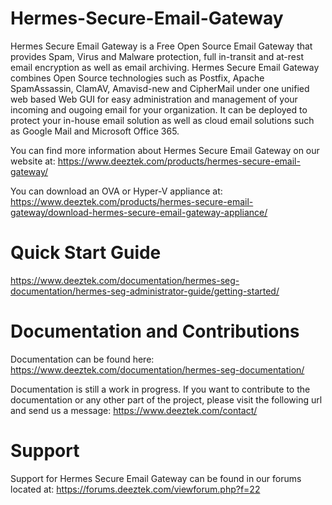 # Hermes-Secure-Email-Gateway
Hermes Secure Email Gateway is a Free Open Source Email Gateway that provides Spam, Virus and Malware protection, full in-transit and at-rest email encryption as well as email archiving.  Hermes Secure Email Gateway combines Open Source technologies such as Postfix, Apache SpamAssassin, ClamAV, Amavisd-new and CipherMail under one unified web based Web GUI for easy administration and management of your incoming and ougoing email for your organization.  It can be deployed to protect your in-house email solution as well as cloud email solutions such as Google Mail and Microsoft Office 365.

You can find more information about Hermes Secure Email Gateway on our website at:
https://www.deeztek.com/products/hermes-secure-email-gateway/

You can download an OVA or Hyper-V appliance at:
https://www.deeztek.com/products/hermes-secure-email-gateway/download-hermes-secure-email-gateway-appliance/

# Quick Start Guide
https://www.deeztek.com/documentation/hermes-seg-documentation/hermes-seg-administrator-guide/getting-started/

# Documentation and Contributions
Documentation can be found here:
https://www.deeztek.com/documentation/hermes-seg-documentation/

Documentation is still a work in progress. If you want to contribute to the documentation or any other part of the project, please visit the following url and send us a message:
https://www.deeztek.com/contact/

# Support
Support for Hermes Secure Email Gateway can be found in our forums located at:
https://forums.deeztek.com/viewforum.php?f=22
